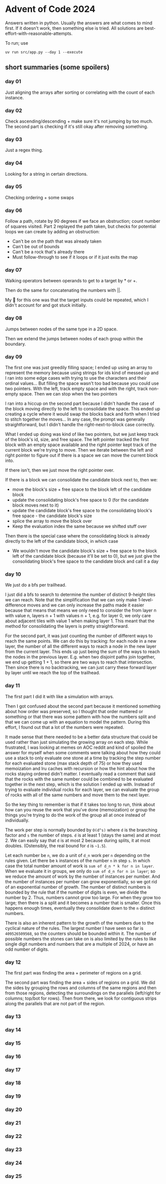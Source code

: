# Advent of Code 2024

Answers written in python. Usually the answers are what comes
to mind first. If it doesn't work, then something else is tried.
All solutions are best-effort-with-reasonable-attempts.

To run; use

```
uv run src/app.py --day 1 --execute
```

## short summaries (some spoilers)

### day 01

Just aligning the arrays after sorting or correlating with the count of each instance.

### day 02

Check ascending/descending + make sure it's not jumping by too much. The second part is checking if it's still okay after removing something.

### day 03

Just a regex thing.

### day 04

Looking for a string in certain directions.

### day 05

Checking ordering + some swaps

### day 06

Follow a path, rotate by 90 degrees if we face an obstruction; count number of squares visited.
Part 2 replayed the path taken, but checks for potential loops we can create by adding an obstruction:

- Can't be on the path that was already taken
- Can't be out of bounds
- Can't be a rock that's already there
- Must follow-through to see if it loops or if it just exits the map

### day 07

Walking operators between operands to get to a target by \* or +.

Then do the same for concatenating the numbers with ||.

My :facepalm: for this one was that the target inputs could be repeated, which I didn't account for and got stuck initially.

### day 08

Jumps between nodes of the same type in a 2D space.

Then we extend the jumps between nodes of each group within the boundary.

### day 09

The first one was just greedily filling space; I ended up using an array to represent the memory because using strings for ids kind of messed up and I ran into some edge cases with trying to use the characters and their ordinal values... But filling the space wasn't too bad because you could use two pointers. With the left, track empty space and with the right, track non-empty space. Then we can stop when the two pointers

I ran into a hiccup on the second part because I didn't handle the case of the block moving directly to the left to consolidate the space. This ended up creating a cycle where it would swap the blocks back and forth when I tried to stitch together the moves... In any case, the prompt was generally straightforward, but I didn't handle the right-next-to-block case correctly.

What I ended up doing was kind of like two pointers, but we just keep track of the block's id, size, and free space. The left pointer tracked the first block with an empty space available and the right pointer kept track of the current block we're trying to move. Then we iterate between the left and right pointer to figure out if there is a space we can move the current block into.

If there isn't, then we just move the right pointer over.

If there is a block we can consolidate the candidate block next to, then we:

- move the block's size + free space to the block left of the candidate block
- update the consolidating block's free space to 0 (for the candidate block moves next to it)
- update the candidate block's free space to the consolidating block's free space - the candidate block's size
- splice the array to move the block over
- Keep the evaluation index the same because we shifted stuff over

Then there is the special case where the consolidating block is already directly to the left of the candidate block, in which case

- We wouldn't move the candidate block's size + free space to the block left of the candidate block (because it'll be set to 0), but we just give the consolidating block's free space to the candidate block and call it a day

### day 10

We just do a bfs per trailhead.

I just did a bfs to search to determine the number of distinct 9-height tiles we can reach. Note that the simplification that we can only make 1-level-difference moves and we can only increase the paths made it easier because that means that means we only need to consider the from layer n with value n, layers n + 1 with values n + 1, e.g. for layer 0, we only care about adjacent tiles with value 1 when making layer 1. This meant that the method for consolidating the layers is pretty straightforward.

For the second part, it was just counting the number of different ways to reach the same points. We can do this by tracking: for each node in a new layer, the number of all the different ways to reach a node in the new layer from the current layer. This ends up just being the sum of the ways to reach the nodes in the previous layer. E.g. when two disjoint paths join together, we end up getting 1 + 1, so there are two ways to reach that intersection. Then since there is no backtracking, we can just carry these forward layer by layer until we reach the top of the trailhead.

### day 11

The first part I did it with like a simulation with arrays.

Then I got confused about the second part because it mentioned something about how order was preserved, so I thought that order mattered or something or that there was some pattern with how the numbers split and that we can come up with an equation to model the pattern. During this effort, I found out that a lot of the numbers were repeated.

It made sense that there needed to be a better data structure that could be used rather than just simulating the growing array on each step. While frustrated, I was looking at memes on AOC reddit and kind of spoiled the answer for myself when some comments were talking about how they could use a stack to only evaluate one stone at a time by tracking the step number for each evaluated stone (max stack depth of 75) or how they used memoization and lru caches with recursion or how the hint about how the rocks staying ordered didn't matter. I eventually read a comment that said that the rocks with the same number could be combined to be evaluated together in the next step, which is the solution I ended up with. Instead of trying to evaluate individual rocks for each layer, we can evaluate the group of rocks with all of the same numbers and move them to the next layer.

So the key thing to remember is that if it takes too long to run, think about how can you reuse the work that you've done (memoization) or group the things you're trying to do the work of the group all at once instead of individually.

The work per step is normally bounded by `O(d^s)` where `d` is the branching factor and `s` the number of steps. `d` is at least 1 (stays the same) and at most 2. We can easily say that `d` is at most 2 because during splits, it at most doubles. (Ostensibly, the real bound for `d` is `~1.5`).

Let each number be `n`, we do a unit of `d_n` work per `n` depending on the rules given. Let there be `k` instances of the number `n` in step `s`. In which case the total number amount of work is `sum of d_n * k for n in layer`. When we evaluate it in groups, we only do `sum of d_n for n in layer`; so we reduce the amount of work by the number of instances per number. And the number of instances per number can grow exponentially, so we got rid of an exponential number of growth. The number of distinct numbers is bounded by the rule that if the number of digits is even, we divide the number by 2. Thus, numbers cannot grow too large. For when they grow too large; then there is a split and it becomes a number that is smaller. Once this happens enough times, eventually they consolidate down to the `n` distinct numbers.

There is also an inherent pattern to the growth of the numbers due to the cyclical nature of the rules. The largest number I have seen so far is `409526509568`, so the counters should be bounded within it. The number of possible numbers the stones can take on is also limited by the rules to like single digit numbers and numbers that are a multiple of 2024, or have an odd number of digits.

### day 12

The first part was finding the area + perimeter of regions on a grid.

The second part was finding the area + sides of regions on a grid. We did the sides by grouping the rows and columns of the same regions and then from those regions, detecting the surroundings on the parallels (left/right for columns; top/bot for rows). Then from there, we look for contiguous strips along the parallels that are not part of the region.

### day 13

### day 14

### day 15

### day 16

### day 17

### day 18

### day 19

### day 20

### day 21

### day 22

### day 23

### day 24

### day 25
